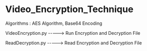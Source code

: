# Video_Encryption_Technique

Algorithms : AES Algorithm, Base64 Encoding

VideoEncryption.py ----->
Run Encryption and Decryption File

ReadDecryption.py ----->
Read Encryption and Decryption File
